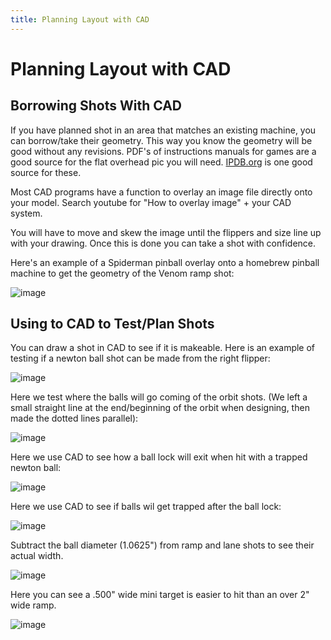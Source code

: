 ```yaml
---
title: Planning Layout with CAD
---
```


# Planning Layout with CAD


## Borrowing Shots With CAD

If you have planned shot in an area that matches an existing machine,
you can borrow/take their geometry. This way you know the geometry will
be good without any revisions. PDF's of instructions manuals for games
are a good source for the flat overhead pic you will need.
[IPDB.org](https://www.ipdb.org) is one good source for these.

Most CAD programs have a function to overlay an image file directly onto
your model. Search youtube for "How to overlay image" + your CAD
system.

You will have to move and skew the image until the flippers and size
line up with your drawing. Once this is done you can take a shot with
confidence.

Here's an example of a Spiderman pinball overlay onto a homebrew
pinball machine to get the geometry of the Venom ramp shot:

![image](cad-overlay.jpg)

## Using to CAD to Test/Plan Shots

You can draw a shot in CAD to see if it is makeable. Here is an example
of testing if a newton ball shot can be made from the right flipper:

![image](flipper-trajectory.jpg)

Here we test where the balls will go coming of the orbit shots. (We left
a small straight line at the end/beginning of the orbit when designing,
then made the dotted lines parallel):

![image](flipper-trajectory-orbits.jpg)

Here we use CAD to see how a ball lock will exit when hit with a trapped
newton ball:

![image](ball-lock-exit.jpg)

Here we use CAD to see if balls wil get trapped after the ball lock:

![image](ball-lock-trap-check.jpg)

Subtract the ball diameter (1.0625") from ramp and lane shots to see
their actual width.

![image](ramp-width.jpg)

Here you can see a .500" wide mini target is easier to hit than an over
2" wide ramp.

![image](target-placement.jpg)
